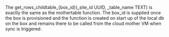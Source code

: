 The get_rows_childtable_{box_id}(_site_id UUID, _table_name TEXT) is exactly the same as the mothertable function. The box_id is supplied once the box is provisioned and the function is created on start up of the local db on the box and remains there to be called from the cloud mother VM when sync is triggered.
